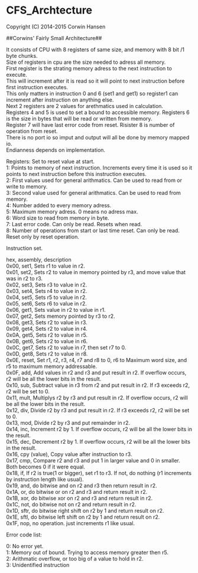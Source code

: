 CFS_Archtecture
===============
Copyright (C) 2014-2015  Corwin Hansen  

##Corwins' Fairly Small Architecture##
  
It consists of CPU with 8 registers of same size, and memory with 8 bit /1 byte chunks.  
Size of registers in cpu are the size needed to adress all memory.   
First register is the strating memory adress to the next instruction to execute.   
This will increment after it is read so it will point to next instruction before first instruction executes.  
This only matters in instruction 0 and 6 (set1 and get1) so register1 can increment after instruction on anything else.  
Next 2 registers are 2 values for arethmatics used in calculation.  
Registers 4 and 5 is used to set a bound to accessible memory. Registers 6 is the size in bytes that will be read or written from memory.  
Register 7 will have last error code from reset. Risister 8 is number of operation from reset.  
There is no port io so imput and output will all be done by memory mapped io.  
Endianness depends on implementation.

Registers: Set to reset value at start.  
1: Points to memory of next instruction. Increments every time it is used so it points to next instruction before this instruction executes.  
2: First values used for general arithmatics. Can be used to read from or write to memory.  
3: Second value used for general arithmatics. Can be used to read from memory.  
4: Number added to every memory adress.  
5: Maximum memory adress. 0 means no adress max.  
6: Word size to read from memory in byte.  
7: Last error code. Can only be read. Resets when read.  
8: Number of operations from start or last time reset. Can only be read. Reset only by reset operation.  
  
  
Instruction set. 

hex, assembly, description  
0x00, set1, Sets r1 to value in r2.  
0x01, set2, Sets r2 to value in memory pointed by r3, and move value that was in r2 to r3.  
0x02, set3, Sets r3 to value in r2.  
0x03, set4, Sets r4 to value in r2.  
0x04, set5, Sets r5 to value in r2.  
0x05, set6, Sets r6 to value in r2.  
0x06, get1, Sets value in r2 to value in r1.  
0x07, get2, Sets memory pointed by r3 to r2.  
0x08, get3, Sets r2 to value in r3.  
0x09, get4, Sets r2 to value in r4.  
0x0A, get5, Sets r2 to value in r5.  
0x0B, get6, Sets r2 to value in r6.  
0x0C, get7, Sets r2 to value in r7, then set r7 to 0.  
0x0D, get8, Sets r2 to value in r8.  
0x0E, reset, Set r1, r2, r3, r4, r7 and r8 to 0, r6 to Maximum word size, and r5 to maximum memory addressable.  
0x0F, add, Add values in r2 and r3 and put result in r2. If overflow occurs, r2 will be all the lower bits in the result.  
0x10, sub, Subtract value in r3 from r2 and put result in r2. If r3 exceeds r2, r2 will be set to 0.   
0x11, mult, Multiplys r2 by r3 and put result in r2. If overflow occurs, r2 will be all the lower bits in the result.  
0x12, div, Divide r2 by r3 and put result in r2. If r3 exceeds r2, r2 will be set to 0.  
0x13, mod,  Divide r2 by r3 and put remainder in r2.  
0x14, inc, Increment r2 by 1. If overflow occurs, r2 will be all the lower bits in the result.  
0x15, dec, Decrement r2 by 1. If overflow occurs, r2 will be all the lower bits in the result.  
0x16, cpy (value), Copy value after instruction to r3.  
0x17, cmp, Compare r2 and r3 and put 1 in larger value and 0 in smaller. Both becomes 0 if it were equal.  
0x18, if, If r2 is true(1 or bigger), set r1 to r3. If not, do nothing (r1 increments by instruction length like usual).  
0x19, and, do bitwise and on r2 and r3 then return result in r2.  
0x1A, or, do bitwise or on r2 and r3 and return result in r2.  
0x1B, xor, do bitwise xor on r2 and r3 and return result in r2.  
0x1C, not, do bitwise not on r2 and return result in r2.  
0x1D, sftr, do bitwise right shift on r2 by 1 and return result on r2.  
0x1E, sftl, do bitwise left shift on r2 by 1 and return result on r2.  
0x1F, nop, no operation. just increments r1 like usual.  
  
Error code list:  
  
0: No error yet.   
1: Memory out of bound. Trying to access memory greater then r5.  
2: Arithmatic overflow, or too big of a value to hold in r2.  
3: Unidentified instruction  